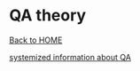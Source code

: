 # QA theory

[Back to HOME](https://prone19.github.io/)

[systemized information about QA](https://www.softwaretestinghelp.com/guide-to-functional-testing/)